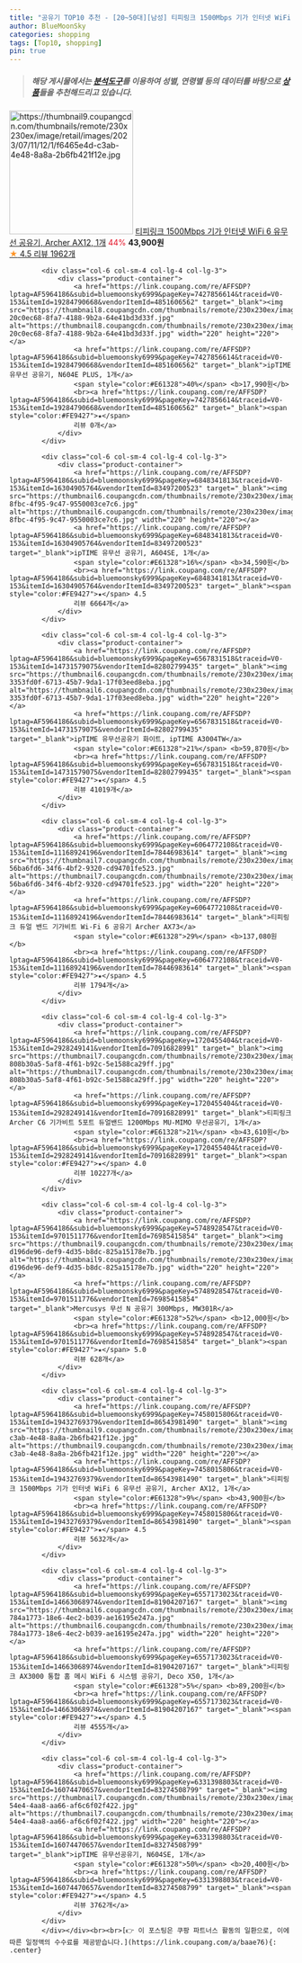 ```yaml
---
title: "공유기 TOP10 추천 - [20~50대][남성] 티피링크 1500Mbps 기가 인터넷 WiFi 6 유무선 공유기, Archer AX12, 1개"
author: BlueMoonSky
categories: shopping
tags: [Top10, shopping]
pin: true
---
```


> ##### 해당 게시물에서는 [**분석도구**](https://itemscout.io/)를 이용하여 **성별**, **연령별** 등의 데이터를 바탕으로 [**상품**](https://link.coupang.com/a/baae76)들을 추천해드리고 있습니다.
<div class="container"><div class="row">
            <div class="col-6 col-sm-4 col-lg-4 col-lg-3">
                <div class="product-container">
                    <a href="https://link.coupang.com/re/AFFSDP?lptag=AF5964186&subid=bluemoonsky6999&pageKey=7458015806&traceid=V0-153&itemId=19432769379&vendorItemId=86543981490" target="_blank"><img src="https://thumbnail9.coupangcdn.com/thumbnails/remote/230x230ex/image/retail/images/2023/07/11/12/1/f6465e4d-c3ab-4e48-8a8a-2b6fb421f12e.jpg" alt="https://thumbnail9.coupangcdn.com/thumbnails/remote/230x230ex/image/retail/images/2023/07/11/12/1/f6465e4d-c3ab-4e48-8a8a-2b6fb421f12e.jpg" width="220" height="220"></a>
                    <a href="https://link.coupang.com/re/AFFSDP?lptag=AF5964186&subid=bluemoonsky6999&pageKey=7458015806&traceid=V0-153&itemId=19432769379&vendorItemId=86543981490" target="_blank">티피링크 1500Mbps 기가 인터넷 WiFi 6 유무선 공유기, Archer AX12, 1개</a>
                    <span style="color:#E61328">44%</span> <b>43,900원</b>
                    <br><a href="https://link.coupang.com/re/AFFSDP?lptag=AF5964186&subid=bluemoonsky6999&pageKey=7458015806&traceid=V0-153&itemId=19432769379&vendorItemId=86543981490" target="_blank"><span style="color:#FE9427">★</span> 4.5
                    리뷰 1962개</a>
                </div>
            </div>
            
            <div class="col-6 col-sm-4 col-lg-4 col-lg-3">
                <div class="product-container">
                    <a href="https://link.coupang.com/re/AFFSDP?lptag=AF5964186&subid=bluemoonsky6999&pageKey=7427856614&traceid=V0-153&itemId=19284790668&vendorItemId=4851606562" target="_blank"><img src="https://thumbnail8.coupangcdn.com/thumbnails/remote/230x230ex/image/retail/images/1367493077090035-20c0ec68-8fa7-4188-9b2a-64e41bd3d33f.jpg" alt="https://thumbnail8.coupangcdn.com/thumbnails/remote/230x230ex/image/retail/images/1367493077090035-20c0ec68-8fa7-4188-9b2a-64e41bd3d33f.jpg" width="220" height="220"></a>
                    <a href="https://link.coupang.com/re/AFFSDP?lptag=AF5964186&subid=bluemoonsky6999&pageKey=7427856614&traceid=V0-153&itemId=19284790668&vendorItemId=4851606562" target="_blank">ipTIME 유무선 공유기, N604E PLUS, 1개</a>
                    <span style="color:#E61328">40%</span> <b>17,990원</b>
                    <br><a href="https://link.coupang.com/re/AFFSDP?lptag=AF5964186&subid=bluemoonsky6999&pageKey=7427856614&traceid=V0-153&itemId=19284790668&vendorItemId=4851606562" target="_blank"><span style="color:#FE9427">★</span> 
                    리뷰 0개</a>
                </div>
            </div>
            
            <div class="col-6 col-sm-4 col-lg-4 col-lg-3">
                <div class="product-container">
                    <a href="https://link.coupang.com/re/AFFSDP?lptag=AF5964186&subid=bluemoonsky6999&pageKey=6848341813&traceid=V0-153&itemId=16304905764&vendorItemId=83497200523" target="_blank"><img src="https://thumbnail6.coupangcdn.com/thumbnails/remote/230x230ex/image/retail/images/2022/10/17/16/0/c1fc0349-8fbc-4f95-9c47-9550003ce7c6.jpg" alt="https://thumbnail6.coupangcdn.com/thumbnails/remote/230x230ex/image/retail/images/2022/10/17/16/0/c1fc0349-8fbc-4f95-9c47-9550003ce7c6.jpg" width="220" height="220"></a>
                    <a href="https://link.coupang.com/re/AFFSDP?lptag=AF5964186&subid=bluemoonsky6999&pageKey=6848341813&traceid=V0-153&itemId=16304905764&vendorItemId=83497200523" target="_blank">ipTIME 유무선 공유기, A604SE, 1개</a>
                    <span style="color:#E61328">16%</span> <b>34,590원</b>
                    <br><a href="https://link.coupang.com/re/AFFSDP?lptag=AF5964186&subid=bluemoonsky6999&pageKey=6848341813&traceid=V0-153&itemId=16304905764&vendorItemId=83497200523" target="_blank"><span style="color:#FE9427">★</span> 4.5
                    리뷰 6664개</a>
                </div>
            </div>
            
            <div class="col-6 col-sm-4 col-lg-4 col-lg-3">
                <div class="product-container">
                    <a href="https://link.coupang.com/re/AFFSDP?lptag=AF5964186&subid=bluemoonsky6999&pageKey=6567831518&traceid=V0-153&itemId=14731579075&vendorItemId=82802799435" target="_blank"><img src="https://thumbnail6.coupangcdn.com/thumbnails/remote/230x230ex/image/retail/images/1409767813848917-3353fd0f-6713-45b7-9da1-17f03eed8eba.jpg" alt="https://thumbnail6.coupangcdn.com/thumbnails/remote/230x230ex/image/retail/images/1409767813848917-3353fd0f-6713-45b7-9da1-17f03eed8eba.jpg" width="220" height="220"></a>
                    <a href="https://link.coupang.com/re/AFFSDP?lptag=AF5964186&subid=bluemoonsky6999&pageKey=6567831518&traceid=V0-153&itemId=14731579075&vendorItemId=82802799435" target="_blank">ipTIME 유무선공유기 화이트, ipTIME A3004TW</a>
                    <span style="color:#E61328">21%</span> <b>59,870원</b>
                    <br><a href="https://link.coupang.com/re/AFFSDP?lptag=AF5964186&subid=bluemoonsky6999&pageKey=6567831518&traceid=V0-153&itemId=14731579075&vendorItemId=82802799435" target="_blank"><span style="color:#FE9427">★</span> 4.5
                    리뷰 41019개</a>
                </div>
            </div>
            
            <div class="col-6 col-sm-4 col-lg-4 col-lg-3">
                <div class="product-container">
                    <a href="https://link.coupang.com/re/AFFSDP?lptag=AF5964186&subid=bluemoonsky6999&pageKey=6064772108&traceid=V0-153&itemId=11168924196&vendorItemId=78446983614" target="_blank"><img src="https://thumbnail7.coupangcdn.com/thumbnails/remote/230x230ex/image/retail/images/467076724217793-56ba6fd6-34f6-4bf2-9320-cd94701fe523.jpg" alt="https://thumbnail7.coupangcdn.com/thumbnails/remote/230x230ex/image/retail/images/467076724217793-56ba6fd6-34f6-4bf2-9320-cd94701fe523.jpg" width="220" height="220"></a>
                    <a href="https://link.coupang.com/re/AFFSDP?lptag=AF5964186&subid=bluemoonsky6999&pageKey=6064772108&traceid=V0-153&itemId=11168924196&vendorItemId=78446983614" target="_blank">티피링크 듀얼 밴드 기가비트 Wi-Fi 6 공유기 Archer AX73</a>
                    <span style="color:#E61328">29%</span> <b>137,080원</b>
                    <br><a href="https://link.coupang.com/re/AFFSDP?lptag=AF5964186&subid=bluemoonsky6999&pageKey=6064772108&traceid=V0-153&itemId=11168924196&vendorItemId=78446983614" target="_blank"><span style="color:#FE9427">★</span> 4.5
                    리뷰 1794개</a>
                </div>
            </div>
            
            <div class="col-6 col-sm-4 col-lg-4 col-lg-3">
                <div class="product-container">
                    <a href="https://link.coupang.com/re/AFFSDP?lptag=AF5964186&subid=bluemoonsky6999&pageKey=1720455404&traceid=V0-153&itemId=2928249141&vendorItemId=70916828991" target="_blank"><img src="https://thumbnail7.coupangcdn.com/thumbnails/remote/230x230ex/image/retail/images/3767128501907456-808b30a5-5af8-4f61-b92c-5e1588ca29ff.jpg" alt="https://thumbnail7.coupangcdn.com/thumbnails/remote/230x230ex/image/retail/images/3767128501907456-808b30a5-5af8-4f61-b92c-5e1588ca29ff.jpg" width="220" height="220"></a>
                    <a href="https://link.coupang.com/re/AFFSDP?lptag=AF5964186&subid=bluemoonsky6999&pageKey=1720455404&traceid=V0-153&itemId=2928249141&vendorItemId=70916828991" target="_blank">티피링크 Archer C6 기가비트 5포트 듀얼밴드 1200Mbps MU-MIMO 무선공유기, 1개</a>
                    <span style="color:#E61328">21%</span> <b>43,610원</b>
                    <br><a href="https://link.coupang.com/re/AFFSDP?lptag=AF5964186&subid=bluemoonsky6999&pageKey=1720455404&traceid=V0-153&itemId=2928249141&vendorItemId=70916828991" target="_blank"><span style="color:#FE9427">★</span> 4.0
                    리뷰 10227개</a>
                </div>
            </div>
            
            <div class="col-6 col-sm-4 col-lg-4 col-lg-3">
                <div class="product-container">
                    <a href="https://link.coupang.com/re/AFFSDP?lptag=AF5964186&subid=bluemoonsky6999&pageKey=5748928547&traceid=V0-153&itemId=9701511776&vendorItemId=76985415854" target="_blank"><img src="https://thumbnail9.coupangcdn.com/thumbnails/remote/230x230ex/image/retail/images/1657349983309696-d196de96-def9-4d35-b8dc-825a15178e7b.jpg" alt="https://thumbnail9.coupangcdn.com/thumbnails/remote/230x230ex/image/retail/images/1657349983309696-d196de96-def9-4d35-b8dc-825a15178e7b.jpg" width="220" height="220"></a>
                    <a href="https://link.coupang.com/re/AFFSDP?lptag=AF5964186&subid=bluemoonsky6999&pageKey=5748928547&traceid=V0-153&itemId=9701511776&vendorItemId=76985415854" target="_blank">Mercusys 무선 N 공유기 300Mbps, MW301R</a>
                    <span style="color:#E61328">52%</span> <b>12,000원</b>
                    <br><a href="https://link.coupang.com/re/AFFSDP?lptag=AF5964186&subid=bluemoonsky6999&pageKey=5748928547&traceid=V0-153&itemId=9701511776&vendorItemId=76985415854" target="_blank"><span style="color:#FE9427">★</span> 5.0
                    리뷰 628개</a>
                </div>
            </div>
            
            <div class="col-6 col-sm-4 col-lg-4 col-lg-3">
                <div class="product-container">
                    <a href="https://link.coupang.com/re/AFFSDP?lptag=AF5964186&subid=bluemoonsky6999&pageKey=7458015806&traceid=V0-153&itemId=19432769379&vendorItemId=86543981490" target="_blank"><img src="https://thumbnail9.coupangcdn.com/thumbnails/remote/230x230ex/image/retail/images/2023/07/11/12/1/f6465e4d-c3ab-4e48-8a8a-2b6fb421f12e.jpg" alt="https://thumbnail9.coupangcdn.com/thumbnails/remote/230x230ex/image/retail/images/2023/07/11/12/1/f6465e4d-c3ab-4e48-8a8a-2b6fb421f12e.jpg" width="220" height="220"></a>
                    <a href="https://link.coupang.com/re/AFFSDP?lptag=AF5964186&subid=bluemoonsky6999&pageKey=7458015806&traceid=V0-153&itemId=19432769379&vendorItemId=86543981490" target="_blank">티피링크 1500Mbps 기가 인터넷 WiFi 6 유무선 공유기, Archer AX12, 1개</a>
                    <span style="color:#E61328">9%</span> <b>43,900원</b>
                    <br><a href="https://link.coupang.com/re/AFFSDP?lptag=AF5964186&subid=bluemoonsky6999&pageKey=7458015806&traceid=V0-153&itemId=19432769379&vendorItemId=86543981490" target="_blank"><span style="color:#FE9427">★</span> 4.5
                    리뷰 5632개</a>
                </div>
            </div>
            
            <div class="col-6 col-sm-4 col-lg-4 col-lg-3">
                <div class="product-container">
                    <a href="https://link.coupang.com/re/AFFSDP?lptag=AF5964186&subid=bluemoonsky6999&pageKey=6557173023&traceid=V0-153&itemId=14663068974&vendorItemId=81904207167" target="_blank"><img src="https://thumbnail6.coupangcdn.com/thumbnails/remote/230x230ex/image/retail/images/3740325353889236-784a1773-18e6-4ec2-b039-ae16195e247a.jpg" alt="https://thumbnail6.coupangcdn.com/thumbnails/remote/230x230ex/image/retail/images/3740325353889236-784a1773-18e6-4ec2-b039-ae16195e247a.jpg" width="220" height="220"></a>
                    <a href="https://link.coupang.com/re/AFFSDP?lptag=AF5964186&subid=bluemoonsky6999&pageKey=6557173023&traceid=V0-153&itemId=14663068974&vendorItemId=81904207167" target="_blank">티피링크 AX3000 통합 홈 메시 WiFi 6 시스템 공유기, Deco X50, 1개</a>
                    <span style="color:#E61328">5%</span> <b>89,200원</b>
                    <br><a href="https://link.coupang.com/re/AFFSDP?lptag=AF5964186&subid=bluemoonsky6999&pageKey=6557173023&traceid=V0-153&itemId=14663068974&vendorItemId=81904207167" target="_blank"><span style="color:#FE9427">★</span> 4.5
                    리뷰 4555개</a>
                </div>
            </div>
            
            <div class="col-6 col-sm-4 col-lg-4 col-lg-3">
                <div class="product-container">
                    <a href="https://link.coupang.com/re/AFFSDP?lptag=AF5964186&subid=bluemoonsky6999&pageKey=6331398803&traceid=V0-153&itemId=16074470657&vendorItemId=83274508799" target="_blank"><img src="https://thumbnail7.coupangcdn.com/thumbnails/remote/230x230ex/image/retail/images/2022/09/27/11/6/3692654b-54e4-4aa8-aa66-af6c6f02f422.jpg" alt="https://thumbnail7.coupangcdn.com/thumbnails/remote/230x230ex/image/retail/images/2022/09/27/11/6/3692654b-54e4-4aa8-aa66-af6c6f02f422.jpg" width="220" height="220"></a>
                    <a href="https://link.coupang.com/re/AFFSDP?lptag=AF5964186&subid=bluemoonsky6999&pageKey=6331398803&traceid=V0-153&itemId=16074470657&vendorItemId=83274508799" target="_blank">ipTIME 유무선공유기, N604SE, 1개</a>
                    <span style="color:#E61328">50%</span> <b>20,400원</b>
                    <br><a href="https://link.coupang.com/re/AFFSDP?lptag=AF5964186&subid=bluemoonsky6999&pageKey=6331398803&traceid=V0-153&itemId=16074470657&vendorItemId=83274508799" target="_blank"><span style="color:#FE9427">★</span> 4.5
                    리뷰 3762개</a>
                </div>
            </div>
            </div></div><br><br>[👉 이 포스팅은 쿠팡 파트너스 활동의 일환으로, 이에 따른 일정액의 수수료를 제공받습니다.](https://link.coupang.com/a/baae76){: .center}